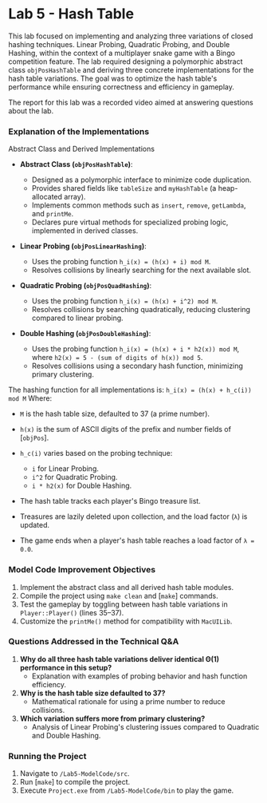 # Lab 5 - Hash Table

This lab focused on implementing and analyzing three variations of closed hashing techniques. Linear Probing, Quadratic Probing, and Double Hashing, within the context of a multiplayer snake game with a Bingo competition feature. The lab required designing a polymorphic abstract class `objPosHashTable` and deriving three concrete implementations for the hash table variations. The goal was to optimize the hash table's performance while ensuring correctness and efficiency in gameplay.

The report for this lab was a recorded video aimed at answering questions about the lab.

### Explanation of the Implementations
Abstract Class and Derived Implementations
- **Abstract Class (`objPosHashTable`)**:
  - Designed as a polymorphic interface to minimize code duplication.
  - Provides shared fields like `tableSize` and `myHashTable` (a heap-allocated array).
  - Implements common methods such as `insert`, `remove`, `getLambda`, and `printMe`.
  - Declares pure virtual methods for specialized probing logic, implemented in derived classes.

- **Linear Probing (`objPosLinearHashing`)**:
  - Uses the probing function `h_i(x) = (h(x) + i) mod M`.
  - Resolves collisions by linearly searching for the next available slot.

- **Quadratic Probing (`objPosQuadHashing`)**:
  - Uses the probing function `h_i(x) = (h(x) + i^2) mod M`.
  - Resolves collisions by searching quadratically, reducing clustering compared to linear probing.

- **Double Hashing (`objPosDoubleHashing`)**:
  - Uses the probing function `h_i(x) = (h(x) + i * h2(x)) mod M`, where `h2(x) = 5 - (sum of digits of h(x)) mod 5`.
  - Resolves collisions using a secondary hash function, minimizing primary clustering.


The hashing function for all implementations is:
`h_i(x) = (h(x) + h_c(i)) mod M`
Where:
- `M` is the hash table size, defaulted to 37 (a prime number).
- `h(x)` is the sum of ASCII digits of the prefix and number fields of [`objPos`].
- `h_c(i)` varies based on the probing technique:
  - `i` for Linear Probing.
  - `i^2` for Quadratic Probing.
  - `i * h2(x)` for Double Hashing.


- The hash table tracks each player's Bingo treasure list.
- Treasures are lazily deleted upon collection, and the load factor (`λ`) is updated.
- The game ends when a player's hash table reaches a load factor of `λ = 0.0`.


### Model Code Improvement Objectives
1. Implement the abstract class and all derived hash table modules.
2. Compile the project using `make clean` and [`make`] commands.
3. Test the gameplay by toggling between hash table variations in `Player::Player()` (lines 35–37).
4. Customize the `printMe()` method for compatibility with `MacUILib`.

### Questions Addressed in the Technical Q&A
1. **Why do all three hash table variations deliver identical Θ(1) performance in this setup?**
   - Explanation with examples of probing behavior and hash function efficiency.
2. **Why is the hash table size defaulted to 37?**
   - Mathematical rationale for using a prime number to reduce collisions.
3. **Which variation suffers more from primary clustering?**
   - Analysis of Linear Probing's clustering issues compared to Quadratic and Double Hashing.

### Running the Project
1. Navigate to `/Lab5-ModelCode/src`.
2. Run [`make`] to compile the project.
3. Execute `Project.exe` from `/Lab5-ModelCode/bin` to play the game.